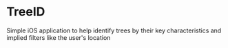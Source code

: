 # TreeID
Simple iOS application to help identify trees by their key characteristics and implied filters like the user's location
